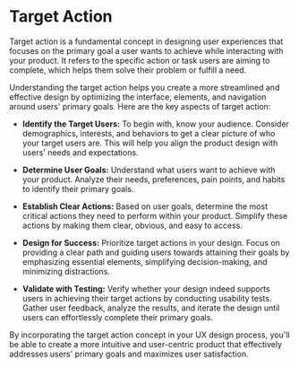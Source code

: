 # Target Action

Target action is a fundamental concept in designing user experiences that focuses on the primary goal a user wants to achieve while interacting with your product. It refers to the specific action or task users are aiming to complete, which helps them solve their problem or fulfill a need.

Understanding the target action helps you create a more streamlined and effective design by optimizing the interface, elements, and navigation around users' primary goals. Here are the key aspects of target action:

- **Identify the Target Users:** To begin with, know your audience. Consider demographics, interests, and behaviors to get a clear picture of who your target users are. This will help you align the product design with users' needs and expectations.

- **Determine User Goals:** Understand what users want to achieve with your product. Analyze their needs, preferences, pain points, and habits to identify their primary goals.

- **Establish Clear Actions:** Based on user goals, determine the most critical actions they need to perform within your product. Simplify these actions by making them clear, obvious, and easy to access.

- **Design for Success:** Prioritize target actions in your design. Focus on providing a clear path and guiding users towards attaining their goals by emphasizing essential elements, simplifying decision-making, and minimizing distractions.

- **Validate with Testing:** Verify whether your design indeed supports users in achieving their target actions by conducting usability tests. Gather user feedback, analyze the results, and iterate the design until users can effortlessly complete their primary goals.

By incorporating the target action concept in your UX design process, you'll be able to create a more intuitive and user-centric product that effectively addresses users' primary goals and maximizes user satisfaction.
